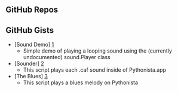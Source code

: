GitHub Repos
------------

GitHub Gists
------------
* [Sound Demo] [1]
	* Simple demo of playing a looping sound using the (currently undocumented) sound.Player class
* [Sounder] [2]
	* This script plays each .caf sound inside of Pythonista.app
* [The Blues] [3]
	* This script plays a blues melody on Pythonista

[1]: https://gist.github.com/omz/10023837
[2]: https://gist.github.com/cclauss/6462976
[3]: https://gist.github.com/cclauss/5073235